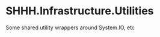 SHHH.Infrastructure.Utilities
=============================

Some shared utility wrappers around System.IO, etc
